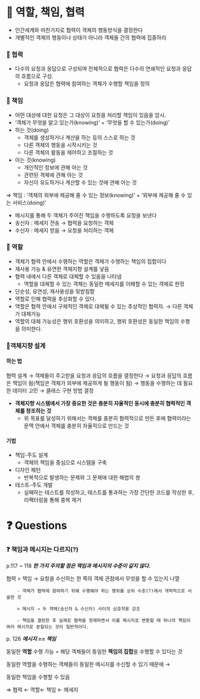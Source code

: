 # 📌 역할, 책임, 협력

- 인간세계와 마찬가지로 협력이 객체의 행동방식을 결정한다
- 개별적인 객체의 행동이나 상태가 아니라 객체들 간의 협력에 집중하라

### 📌 협력

- 다수의 요청과 응답으로 구성되며 전체적으로 협력은 다수의 연쇄적인 요청과 응답의 흐름으로 구성.
  - 요청과 응답은 협력에 참여하는 객체가 수행할 책임을 정의

### 📌 책임

- 어떤 대상에 대한 요청은 그 대상이 요청을 처리할 책임이 있음을 암시.
- ‘객체가 무엇을 알고 있는가(knowing)’ + ‘무엇을 할 수 있는가(doing)’
- 하는 것(doing)
  - 객체를 생성하거나 계산을 하는 등의 스스로 하는 것
  - 다른 객체의 행동을 시작시키는 것
  - 다른 객체의 활동을 제어하고 조절하는 것
- 아는 것(knowing)
  - 개인적인 정보에 관해 아는 것
  - 관련된 객체에 관해 아는 것
  - 자신이 유도하거나 계산할 수 있는 것에 관해 아는 것

⇒ 책임 : ‘객체의 외부에 제공해 줄 수 있는 정보(knowing)’ + ‘외부에 제공해 줄 수 있는 서비스(doing)’

- 메시지를 통해 두 객체가 주어진 책임을 수행하도록 요청을 보낸다
- 송신자 : 메세지 전송 → 협력을 요청하는 객체
- 수신자 : 메세지 받음 → 요청을 처리하는 객체

### 📌 역할

- 객체가 협력 안에서 수행하는 역할은 객체가 수행하는 책임의 집합이다
- 재사용 가능 & 유연한 객체지향 설계를 낳음
- 협력 내에서 다른 객체로 대체할 수 있음을 나타냄
  - 역할을 대체할 수 있는 객체는 동일한 메세지를 이해할 수 있는 객체로 한정
- 단순성, 유연성, 재사용성을 뒷받침함
- 역할로 인해 협력을 추상화할 수 있다.
- 역할은 협력 안에서 구체적인 객체로 대체될 수 있는 추상적인 협력자. → 다른 객체가 대체가능
- 역할의 대체 가능성은 행위 호환성을 의미하고, 행위 호환성은 동일한 책임의 수행을 의미한다.

### 📌객체지향 설계

#### 하는 법

협력 설계 → 객체들이 주고받을 요청과 응답의 흐름을 결정한다 → 요청과 응답의 흐름은 책임이 됨(책임은 객체가 외부에 제공하게 될 행동이 됨) → 행동을 수행하는 데 필요한 데이터 고민 → 클래스 구현 방법 결정

- **객체지향 시스템에서 가장 중요한 것은 충분히 자율적인 동시에 충분히 협력적인 객체를 창조하는 것**
  - 위 목표를 달성하기 위해서는 객체를 충분히 협력적으로 만든 후에 협력이라는 문맥 안에서 객체를 충분히 자율적으로 만드는 것

#### 기법

- 책임-주도 설계
  - 객체의 책임을 중심으로 시스템을 구축
- 디자인 패턴
  - 반복적으로 발생하는 문제와 그 문제애 대한 해법의 쌍
- 테스트-주도 개발
  - 실패하는 테스트를 작성하고, 테스트를 통과하는 가장 간단한 코드를 작성한 후, 리팩터링을 통해 중복 제거

# ❓ Questions

### ❓ 책임과 메시지는 다르지(?)

p.117 ~ 118 **_한 가지 주의할 점은 책임과 메시지의 수준이 같지 않다._**

협력 > 책임 → 요청을 수신하는 한 쪽의 객체 관점에서 무엇을 할 수 있는지 나열

        - 객체가 협력에 참여하기 위해 수행해야 하는 행위를 상위 수준(?)에서 개략적으로 서술한 것

        > 메시지 → 두 객체(송신자 & 수신자) 사이의 상호작용 강조

        - 책임을 결정한 후 실제로 협력을 정제하면서 이를 메시지로 변환할 때 하나의 책임이 여러 메시지로 분할되는 것이 일반적이다.

p. 126 **_메시지 == 책임_**

동일한 **역할** 수행 가능 = 해당 객체들이 동일한 **책임의 집합**을 수행할 수 있다는 것

동일한 역할을 수행하는 객체들이 동일한 메시지를 수신할 수 있기 때문에 →

동일한 책임을 수행할 수 있음

⇒ 협력 ← 역할← 책임
← 메세지
